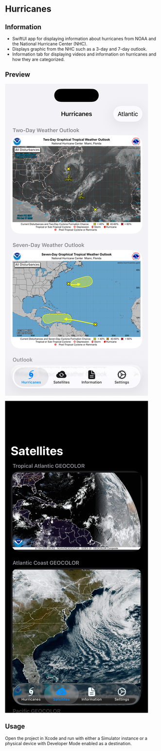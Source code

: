 # Hurricanes

## Information
- SwiftUI app for displaying information about hurricanes from NOAA and the National Hurricane Center (NHC).
- Displays graphic from the NHC such as a 3-day and 7-day outlook.
- Information tab for displaying videos and information on hurricanes and how they are categorized.

## Preview

![An image displaying the project's Hurricanes tab in the app preview for iPhone.](Assets/Hurricanes.png)

![An image displaying the project's Satellites tab in the app preview for iPhone.](Assets/Satellites.png)

## Usage
Open the project in Xcode and run with either a Simulator instance or a physical device with Developer Mode enabled as a destination.
